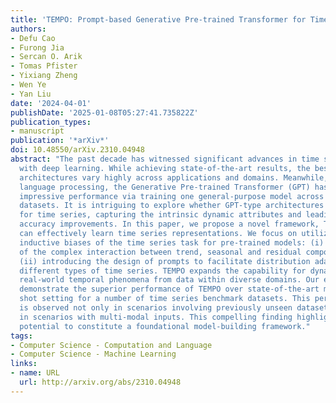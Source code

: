 ```yaml
---
title: 'TEMPO: Prompt-based Generative Pre-trained Transformer for Time Series Forecasting'
authors:
- Defu Cao
- Furong Jia
- Sercan O. Arik
- Tomas Pfister
- Yixiang Zheng
- Wen Ye
- Yan Liu
date: '2024-04-01'
publishDate: '2025-01-08T05:27:41.735822Z'
publication_types:
- manuscript
publication: '*arXiv*'
doi: 10.48550/arXiv.2310.04948
abstract: "The past decade has witnessed significant advances in time series modeling
  with deep learning. While achieving state-of-the-art results, the best-performing
  architectures vary highly across applications and domains. Meanwhile, for natural
  language processing, the Generative Pre-trained Transformer (GPT) has demonstrated
  impressive performance via training one general-purpose model across various textual
  datasets. It is intriguing to explore whether GPT-type architectures can be effective
  for time series, capturing the intrinsic dynamic attributes and leading to significant
  accuracy improvements. In this paper, we propose a novel framework, TEMPO, that
  can effectively learn time series representations. We focus on utilizing two essential
  inductive biases of the time series task for pre-trained models: (i) decomposition
  of the complex interaction between trend, seasonal and residual components; and
  (ii) introducing the design of prompts to facilitate distribution adaptation in
  different types of time series. TEMPO expands the capability for dynamically modeling
  real-world temporal phenomena from data within diverse domains. Our experiments
  demonstrate the superior performance of TEMPO over state-of-the-art methods on zero
  shot setting for a number of time series benchmark datasets. This performance gain
  is observed not only in scenarios involving previously unseen datasets but also
  in scenarios with multi-modal inputs. This compelling finding highlights TEMPO's
  potential to constitute a foundational model-building framework."
tags:
- Computer Science - Computation and Language
- Computer Science - Machine Learning
links:
- name: URL
  url: http://arxiv.org/abs/2310.04948
---
```

